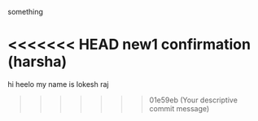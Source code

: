 something

<<<<<<< HEAD
new1 confirmation (harsha)
=======
hi heelo my name is lokesh raj
>>>>>>> 01e59eb (Your descriptive commit message)
